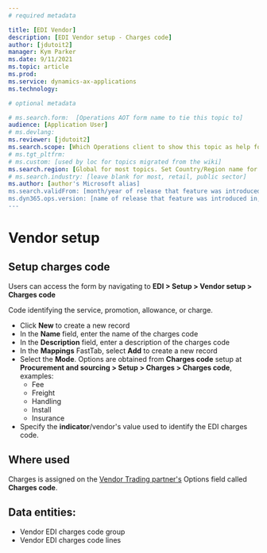 ```yaml
---
# required metadata

title: [EDI Vendor]
description: [EDI Vendor setup - Charges code]
author: [jdutoit2]
manager: Kym Parker
ms.date: 9/11/2021
ms.topic: article
ms.prod: 
ms.service: dynamics-ax-applications
ms.technology: 

# optional metadata

# ms.search.form:  [Operations AOT form name to tie this topic to]
audience: [Application User]
# ms.devlang: 
ms.reviewer: [jdutoit2]
ms.search.scope: [Which Operations client to show this topic as help for, to be set by content strategist, see list here: https://microsoft.sharepoint.com/teams/DynDoc/_layouts/15/WopiFrame.aspx?sourcedoc={23419e1c-eb64-42e9-aa9b-79875b428718}&action=edit&wd=target%28Core%20Dynamics%20AX%20CP%20requirements%2Eone%7C4CC185C0%2DEFAA%2D42CD%2D94B9%2D8F2A45E7F61A%2FVersions%20list%20for%20docs%20topics%7CC14BE630%2D5151%2D49D6%2D8305%2D554B5084593C%2F%29]
# ms.tgt_pltfrm: 
# ms.custom: [used by loc for topics migrated from the wiki]
ms.search.region: [Global for most topics. Set Country/Region name for localizations]
# ms.search.industry: [leave blank for most, retail, public sector]
ms.author: [author's Microsoft alias]
ms.search.validFrom: [month/year of release that feature was introduced in, in format yyyy-mm-dd]
ms.dyn365.ops.version: [name of release that feature was introduced in, see list here: https://microsoft.sharepoint.com/teams/DynDoc/_layouts/15/WopiFrame.aspx?sourcedoc={23419e1c-eb64-42e9-aa9b-79875b428718}&action=edit&wd=target%28Core%20Dynamics%20AX%20CP%20requirements%2Eone%7C4CC185C0%2DEFAA%2D42CD%2D94B9%2D8F2A45E7F61A%2FVersions%20list%20for%20docs%20topics%7CC14BE630%2D5151%2D49D6%2D8305%2D554B5084593C%2F%29]
---
```


# Vendor setup
## Setup charges code

Users can access the form by navigating to **EDI > Setup > Vendor setup > Charges code**

Code identifying the service, promotion, allowance, or charge. <br>

- Click **New** to create a new record
-	In the **Name** field, enter the name of the charges code
-	In the **Description** field, enter a description of the charges code
-	In the **Mappings** FastTab, select **Add** to create a new record
-	Select the **Mode**. Options are obtained from **Charges code** setup at **Procurement and sourcing > Setup > Charges > Charges code**, examples: <br>
    -	Fee
    -	Freight
    -	Handling
    -	Install
    -	Insurance
-	Specify the **indicator**/vendor's value used to identify the EDI charges code.

## Where used
Charges is assigned on the [Vendor Trading partner's](../Trading%20partner.md) Options field called **Charges code**.

## Data entities:
- Vendor EDI charges code group
- Vendor EDI charges code lines
